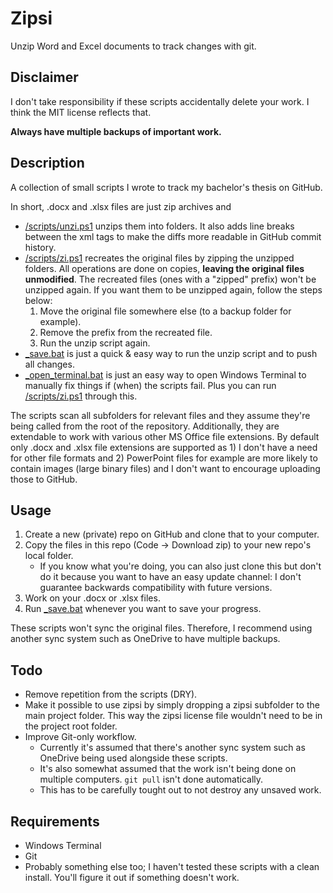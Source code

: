 # Zipsi

Unzip Word and Excel documents to track changes with git.

## Disclaimer

I don't take responsibility if these scripts accidentally delete your work. I think the MIT license reflects that.

**Always have multiple backups of important work.**

## Description

A collection of small scripts I wrote to track my bachelor's thesis on GitHub.

In short, .docx and .xlsx files are just zip archives and
- [/scripts/unzi.ps1](/scripts/unzi.ps1) unzips them into folders. It also adds line breaks between the xml tags to make the diffs more readable in GitHub commit history.
- [/scripts/zi.ps1](/scripts/zi.ps1) recreates the original files by zipping the unzipped folders. All operations are done on copies, **leaving the original files unmodified**. The recreated files (ones with a "zipped" prefix) won't be unzipped again. If you want them to be unzipped again, follow the steps below:
    1. Move the original file somewhere else (to a backup folder for example).
    2. Remove the prefix from the recreated file.
    3. Run the unzip script again.
- [_save.bat](_save.bat) is just a quick & easy way to run the unzip script and to push all changes.
- [_open_terminal.bat](_open_terminal.bat) is just an easy way to open Windows Terminal to manually fix things if (when) the scripts fail. Plus you can run [/scripts/zi.ps1](/scripts/zi.ps1) through this.

The scripts scan all subfolders for relevant files and they assume they're being called from the root of the repository. Additionally, they are extendable to work with various other MS Office file extensions. By default only .docx and .xlsx file extensions are supported as 1) I don't have a need for other file formats and 2) PowerPoint files for example are more likely to contain images (large binary files) and I don't want to encourage uploading those to GitHub.

## Usage
1. Create a new (private) repo on GitHub and clone that to your computer.
2. Copy the files in this repo (Code -> Download zip) to your new repo's local folder.
    - If you know what you're doing, you can also just clone this but don't do it because you want to have an easy update channel: I don't guarantee backwards compatibility with future versions.
3. Work on your .docx or .xlsx files.
4. Run [_save.bat](_save.bat) whenever you want to save your progress.

These scripts won't sync the original files. Therefore, I recommend using another sync system such as OneDrive to have multiple backups.

## Todo
- Remove repetition from the scripts (DRY).
- Make it possible to use zipsi by simply dropping a zipsi subfolder to the main project folder. This way the zipsi license file wouldn't need to be in the project root folder.
- Improve Git-only workflow.
    - Currently it's assumed that there's another sync system such as OneDrive being used alongside these scripts.
    - It's also somewhat assumed that the work isn't being done on multiple computers. `git pull` isn't done automatically.
    - This has to be carefully tought out to not destroy any unsaved work.

## Requirements
- Windows Terminal
- Git
- Probably something else too; I haven't tested these scripts with a clean install. You'll figure it out if something doesn't work.

